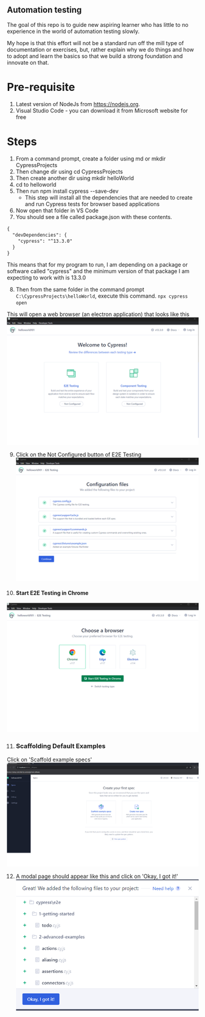 ## Automation testing 
The goal of this repo is to guide new aspiring learner who has little to no experience in the world of automation testing slowly.

My hope is that this effort will not be a standard run off the mill type of documentation or exercises, but, rather explain why we do things and how to adopt and learn the basics so that we build a strong foundation and innovate on that.

# Pre-requisite
1. Latest version of NodeJs from https://nodejs.org. 
2. Visual Studio Code - you can download it from Microsoft website for free

# Steps
1. From a command prompt, create a folder using md or mkdir CypressProjects
2. Then change dir using cd CypressProjects
3. Then create another dir using mkdir helloWorld
4. cd to helloworld
5. Then run npm install cypress --save-dev
    - This step will install all the dependencies that are needed to create and run Cypress tests for browser based applications
6. Now open that folder in VS Code
7. You should see a file called package.json with these contents. 

```
{
  "devDependencies": {
    "cypress": "^13.3.0"
  }
}
```
This means that for my program to run, I am depending on a package or software called "cypress" and the minimum version of that package I am expecting to work with is 13.3.0

8. Then from the same folder in the command prompt `C:\CypressProjects\helloWorld`, execute this command. `npx cypress open`

This will open a web browser (an electron application) that looks like this
![Initial Setup](https://github.com/dineshavsab/CypressProjects/blob/4e7ff3fdc22a8e3f004b1de0407918ec9a3d9c6b/docs/initial_cypress_setup.png)

9. Click on the Not Configured button of E2E Testing  
![E2E Configuration](https://github.com/dineshavsab/CypressProjects/blob/d853599612340d9e588b17888ec715c1c06987b7/docs/setup%202.png)   

10. #### Start E2E Testing in Chrome
![Setup Chrome](https://github.com/dineshavsab/CypressProjects/blob/8bfcd5c3e0d4742de868a770c26f452d2b4df63f/docs/Setup%20Chrome.png)

11. ### Scaffolding Default Examples
  Click on 'Scaffold example specs' 
  ![Scaffold](https://github.com/dineshavsab/CypressProjects/blob/1775536548c773c7732f69ff9973fe997cbe00d6/docs/Initial%20Cypress%20App%20Before%20Scaffolding.png)

12. A modal page should appear like this and click on 'Okay, I got it!'
![Okay](https://github.com/dineshavsab/CypressProjects/blob/e48375c8fd88da4b4fddb7619963cb6d10a6d0a2/docs/Scaffold%20Modal.png)
